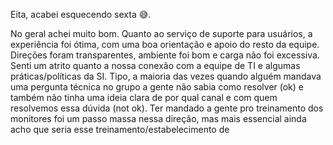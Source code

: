 Eita, acabei esquecendo sexta 😅.

No geral achei muito bom. Quanto ao serviço de suporte para usuários, a experiência foi ótima, com uma boa orientação e apoio do resto da equipe. Direções foram transparentes, ambiente foi bom e carga não foi excessiva. Senti um atrito quanto a nossa conexão com a equipe de TI e algumas práticas/políticas da SI. Tipo, a maioria das vezes quando alguém mandava uma pergunta técnica no grupo a gente não sabia como resolver (ok) e também não tinha uma ideia clara de por qual canal e com quem resolvemos essa dúvida (not ok). Ter mandado a gente pro treinamento dos monitores foi um passo massa nessa direção, mas mais essencial ainda acho que seria esse treinamento/estabelecimento de 